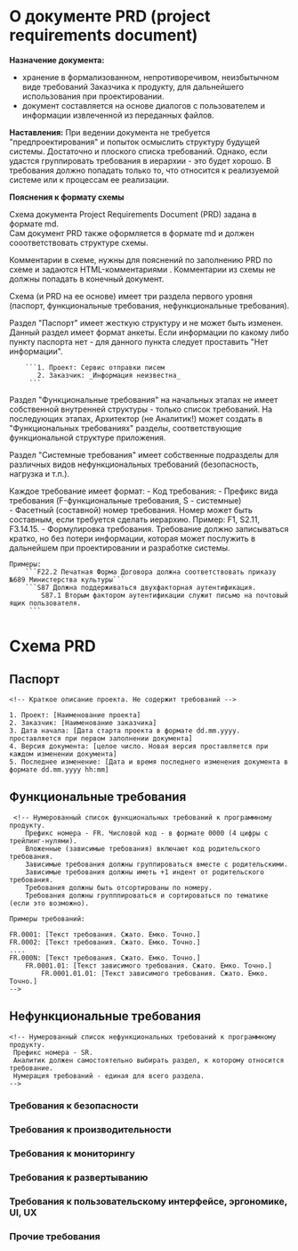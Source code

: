 # О документе PRD (project requirements document)

**Назначение документа:** 
- хранение в формализованном, непротиворечивом, неизбытычном виде требований Заказчика к продукту, 
для дальнейшего использования при проектировании. 
- документ составляется на основе диалогов с пользователем и информации извлеченной из переданных файлов.

**Наставления:**
При ведении документа не требуется "предпроектирования" и попыток осмыслить структуру будущей системы. 
Достаточно и плоского списка требований. Однако, если удастся группировать требования в иерархии - это будет хорошо.
В требования должно попадать только то, что относится к реализуемой системе или к процессам ее реализации. 

**Пояснения к формату схемы**

Схема документа Project Requirements Document (PRD) задана в формате md. <br>
Сам документ PRD также оформляется в формате md и должен сооответствовать структуре схемы. 

Комментарии в схеме, нужны для пояснений по заполнению PRD по схеме и задаются HTML-комментариями .
Комментарии из схемы не должны попадать в конечный документ.

Cхема (и PRD на ее основе) имеет три раздела первого уровня (паспорт, функциональные требования, нефункциональные требования).

Раздел "Паспорт" имеет жесткую структуру и не может быть изменен. 
Данный раздел имеет формат анкеты.
Если информации по какому либо пункту паспорта нет - для данного пункта следует проставить "Нет информации".

        ```1. Проект: Сервис отправки писем
           2. Заказчик: _Информация неизвестна_ 
         ```

Раздел "Функциональные требования" на начальных этапах не имеет собственной внутренней структуры - только список требований.
На последующих этапах, Архитектор (не Аналитик!) может создать в "Функциональных требованиях" разделы,
соответствующие функциональной структуре приложения.   

Раздел "Системные требования" имеет собственные подразделы для различных видов нефункциональных требований (безопасность, нагрузка и т.п.).

Каждое требование имеет формат: 
    - Код требования:
        - Префикс вида требования  (F-функциональные требования, S - системные)  
        - Фасетный (составной) номер требования. Номер может быть составным, если требуется сделать иерархию. 
          Пример: F1, S2.11, F3.14.15.
    -  Формулировка требования. Требование должно записываться кратко, 
        но без потери информации, которая может послужить в дальнейшем при проектировании и разработке системы.  

    Примеры:
        ```F22.2 Печатная Форма Договора должна соответствовать приказу №689 Министерства культуры```
        ```S87 Должна поддерживаться двухфакторная аутентификация.
            S87.1 Вторым фактором аутентификации служит письмо на почтовый ящик пользователя.  
         ```


# Схема PRD

## Паспорт 
    <!-- Краткое описание проекта. Не содержит требований -->

    1. Проект: [Наименование проекта]
    2. Заказчик: [Наименование заказчика]
    3. Дата начала: [Дата старта проекта в формате dd.mm.yyyy. проставляется при первом заполнении документа]
    4. Версия документа: [целое число. Новая версия проставляется при каждом изменении документа]
    5. Последнее изменение: [Дата и время последнего изменения документа в формате dd.mm.yyyy hh:mm]

## Функциональные требования
     <!-- Нумерованный список функциональных требований к программному продукту. 
        Префикс номера - FR. Числовой код - в формате 0000 (4 цифры с трейлинг-нулями).
        Вложенные (зависимые требования) включают код родительского требования.
        Зависимые требования должны группироваться вместе с родительскими.
        Зависимые требования должны иметь +1 индент от родительского требования.
        Требования должны быть отсортированы по номеру.
        Требования должны групппироваться и сортироваться по тематике (если это возможно).
    
    Примеры требований:
    
    FR.0001: [Текст требования. Сжато. Емко. Точно.]
    FR.0002: [Текст требования. Сжато. Емко. Точно.]
    ....
    FR.000N: [Текст требования. Сжато. Емко. Точно.]
        FR.0001.01: [Текст зависимого требования. Сжато. Емко. Точно.]
            FR.0001.01.01: [Текст зависимого требования. Сжато. Емко. Точно.]
    -->

## Нефункциональные требования
    
    <!-- Нумерованный список нефункциональных требований к программному продукту. 
     Префикс номера - SR.
     Аналитик должен самостоятельно выбирать раздел, к которому относится требование.
     Нумерация требований - единая для всего раздела. 
    -->

### Требования к безопасности

### Требования к производительности

### Требования к мониторингу

### Требования к развертыванию

### Требования к пользовательскому интерфейсе, эргономике, UI, UX

### Прочие требования        